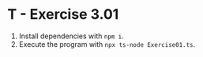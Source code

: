 # T - Exercise 3.01

1. Install dependencies with `npm i`.
2. Execute the program with `npx ts-node Exercise01.ts`.
